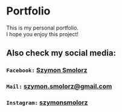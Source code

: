 # Portfolio

This is my personal portfolio.\
I hope you enjoy this project!

## Also check my social media:

### `Facebook:` [Szymon Smolorz](https://www.facebook.com/szy.milel.7/)

### `Mail:` szymon.smolorz@gmail.com

### `Instagram:` [szymonsmolorz](https://www.instagram.com/szymonsmolorz/)